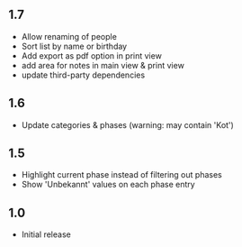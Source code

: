 ## 1.7

- Allow renaming of people
- Sort list by name or birthday
- Add export as pdf option in print view
- add area for notes in main view & print view
- update third-party dependencies

## 1.6

- Update categories & phases (warning: may contain 'Kot')

## 1.5

- Highlight current phase instead of filtering out phases
- Show 'Unbekannt' values on each phase entry

## 1.0

- Initial release
